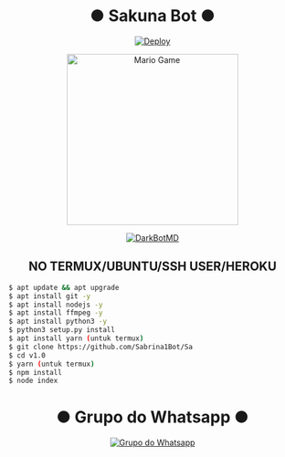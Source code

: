 <div align="center">

# ● Sakuna Bot ●
[![Deploy](https://www.herokucdn.com/deploy/button.svg)](https://heroku.com/deploy?template=https://github.com/DARK-02/DarkBotMD)
</div>
<div align="center">
<img src="https://github.com/TheDudeThatCode/TheDudeThatCode/blob/master/Assets/Developer.gif" alt="Mario Game" width="300" />
<div align="center">
<p align="center">
<a href="#"><img title="DarkBotMD" src="https://img.shields.io/badge/Bot MultiDevice-green?colorA=%23ff0000&colorB=%23017e40&style=for-the-badge"></a>
</p>
<p align="center">
</p>
<p align="center">
</p>
</div>


## NO TERMUX/UBUNTU/SSH USER/HEROKU</div>

```bash
$ apt update && apt upgrade
$ apt install git -y
$ apt install nodejs -y
$ apt install ffmpeg -y
$ apt install python3 -y
$ python3 setup.py install
$ apt install yarn (untuk termux)
$ git clone https://github.com/Sabrina1Bot/Sa
$ cd v1.0
$ yarn (untuk termux)
$ npm install
$ node index
```
<div align="center">

# ● Grupo do Whatsapp ●
[![Grupo do Whatsapp](https://img.shields.io/badge/WhatsApp%20Grupo-25D366?style=for-the-badge&logo=whatsapp&logoColor=white)](https://chat.whatsapp.com/DUpv6qWkGoF7UU8cvBbnKl)

</div>

